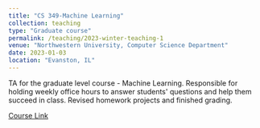```yaml
---
title: "CS 349-Machine Learning"
collection: teaching
type: "Graduate course"
permalink: /teaching/2023-winter-teaching-1
venue: "Northwestern University, Computer Science Department"
date: 2023-01-03
location: "Evanston, IL"
---
```


TA for the graduate level course - Machine Learning. Responsible for holding weekly office hours to answer students' questions and help them succeed in class. Revised homework projects and finished grading.

[Course Link](https://www.mccormick.northwestern.edu/computer-science/academics/courses/descriptions/349.html)
